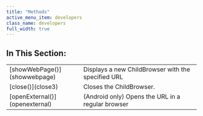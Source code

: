 ```yaml
---
title: "Methods"
active_menu_item: developers
class_name: developers
full_width: true
---
```



## In This Section:

<table>
<tr>
<td width="151">
[showWebPage()](showwebpage)

</td>
<td width="23">
</td>
<td width="364">
Displays a new ChildBrowser with the specified URL

</td>
</tr>
<tr>
<td width="151">
[close()](close3)

</td>
<td width="23">
</td>
<td width="364">
Closes the ChildBrowser.

</td>
</tr>
<tr>
<td width="151">
[openExternal()](openexternal)

</td>
<td width="23">
</td>
<td width="364">
(Android only) Opens the URL in a regular browser

</td>
</tr>
</table>
